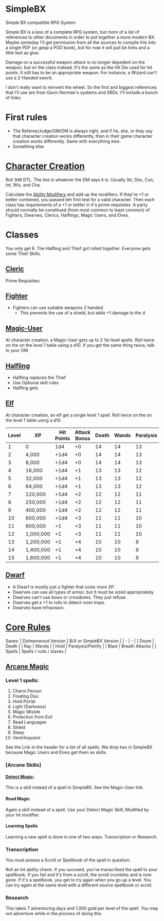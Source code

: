 # SimpleBX
Simple BX compatible RPG System

Simple BX is a less of a complete RPG system, but more of a list of references to other documents in order to put together a more modern BX.  Maybe someday I'll get permission from all the sources to compile this into a single PDF (or *gasp* a POD book), but for now it will just be links and a little text as glue.

Damage on a successful weapon attack is no longer depedent on the weapon, but on the class instead.  It's the same as the Hit Die used for hit points.  It still has to be an appropriate weapon.  For instance, a Wizard can't use a 2-Handed sword.

I don't really want to reinvent the wheel.  So the first and biggest references that I'll use are from Gavin Norman's systems and SRDs.  I'll include a bunch of links:

# First rules

* The Referee/Judge/GM/DM is always right, and if he, she, or they say that character creation works differently, then in their game character creation works differently.  Same with everything else.
* Something else

# [Character Creation]()

Roll 3d6 DTL.  The line is whatever the DM says it is.  Usually Str, Dex, Con, Int, Wis, and Cha.

Calculate the [Ability Modifiers](https://www.dolmenwood.necroticgnome.com/rules/doku.php?id=ability_scores#ability_modifiers1) and add up the modifiers.  If they're +1 or better combined, you passed teh first test for a valid character.  Then each class has requirements of a +1 or better in it's prime requisites.  A party should normally be constitued (from most common to least common) of Fighters, Dwarves, Clerics, Halflings, Magic Users, and Elves. 

# Classes

You only get 6.  The Halfling and Thief got rolled together.  Everyone gets some Thief Skills.

## [Cleric](https://www.dolmenwood.necroticgnome.com/rules/doku.php?id=cleric)

Prime Requisites: 
## [Fighter](https://www.dolmenwood.necroticgnome.com/rules/doku.php?id=fighter)
* Fighters can use suitable weapons 2 handed.
    * This prevents the use of a shield, but adds +1 damage to the d

## [Magic-User](https://www.dolmenwood.necroticgnome.com/rules/doku.php?id=magician)

At character creation, a Magic-User gets up to 2 1st level spells.  Roll twice on the on the level 1 table using a d10.  If you get the same thing twice, talk to your GM.

## [Halfling](https://www.dolmenwood.necroticgnome.com/rules/doku.php?id=thief)
 * Halfling replaces the Thief
 * Use Optional skill rules
 * Halfling gets

## [Elf]()

At character creation, an elf get a single level 1 spell.  Roll twice on the on the level 1 table using a d10.

| Level | XP | Hit Points | Attack Bonus | Death | Wands | Paralysis | Breath | Spells |
| - | - | - | - | - | - | - | - | - |
| 1| 0| 1d4| +0| 14| 14| 13| 16| 14|
| 2| 4,000| +1d4| +0| 14| 14| 13| 16| 14|
| 3| 8,000| +1d4| +0| 14| 14| 13| 16| 14|
| 4| 16,000| +1d4| +1| 13| 13| 12| 15| 13|
| 5| 32,000| +1d4| +1| 13| 13| 12| 15| 13|
| 6| 64,000| +1d4| +1| 13| 13| 12| 15| 13|
| 7| 120,000| +1d4| +2| 12| 12| 11| 14| 12|
| 8| 250,000| +1d4| +2| 12| 12| 11| 14| 12|
| 9| 400,000| +1d4| +2| 12| 12| 11| 14| 12|
| 10| 600,000| +1d4| +3| 11| 11| 10| 13| 11|
| 11| 800,000| +1| +3| 11| 11| 10| 13| 11|
| 12| 1,000,000| +1| +3| 11| 11| 10| 13| 11|
| 13| 1,200,000| +1| +4| 10| 10| 9| 12| 10|
| 14| 1,400,000| +1| +4| 10| 10| 9| 12| 10|
| 15| 1,600,000| +1| +4| 10| 10| 9| 12| 10|

## [Dwarf]()
* A Dwarf is mostly just a fighter that costs more XP.
* Dwarves can use all types of armor, but it must be sized appropriately.
* Dwarves can't use bows or crossbows.  They just refuse.
* Dwarves get a +1 to rolls to detect room traps.
* Dwarves have Infravision.


# [Core Rules](https://www.dolmenwood.necroticgnome.com/rules/doku.php?id=core_rules)

Saves:
| Dolmenwood Version | B/X or SimpleBX Version |
| - | - |
| Doom | Death |
| Ray | Wands |
| Hold | Paralysis/Petrify |
| Blast | Breath Attacks |
| Spells | Spells / rods / staves |

## [Arcane Magic]()

### Level 1 spells:

1. Charm Person
2. Floating Disc
3. Hold Portal
4. Light (Darkness)
5. Magic Missile
6. Protection from Evil
7. Read Languages
8. Shield
9. Sleep
10. Ventriloquism

See the Link in the header for a list of all spells.  We drop two in SimpleBX because Magic Users and Elves get them as skills.

### [Arcane Skills]

#### [Detect Magic](https://www.dolmenwood.necroticgnome.com/rules/doku.php?id=magician#magician_skills):

This is a skill instead of a spell in SimpleBX.  See the Magic-User link.

#### Read Magic

Again a skill instead of a spell.  Use your Detect Magic Skill, Modified by your Int modifier.

#### Learning Spells

Learning a new spell is done in one of two ways. Transcription or Research.

### Transcription

You must posess a Scroll or Spellbook of the spell in question.

Roll an Int ability check.  If you succeed, you've transcribed the spell to your spellbook.  If you fail and it's from a scroll, the scroll crumbles and is now gone.  If it's a spellbook, you get to try again when you go up a level.  You can try again at the same level with a different source spellbook or scroll.

### Research

This takes 7 adventuring days and 1,000 gold per level of the spell.  You may not adventure while in the process of doing this.

